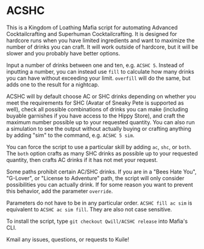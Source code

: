 # ACSHC

This is a Kingdom of Loathing Mafia script for automating Advanced Cocktailcrafting and Superhuman Cocktailcrafting. It is designed for hardcore runs when you have limited ingredients and want to maximize the number of drinks you can craft. It will work outside of hardcore, but it will be slower and you probably have better options.

Input a number of drinks between one and ten, e.g. `ACSHC 5`. Instead of inputting a number, you can instead use `fill` to calculate how many drinks you can have without exceeding your limit. `overfill` will do the same, but adds one to the result for a nightcap.

ACSHC will by default choose AC or SHC drinks depending on whether you meet the requirements for SHC (Avatar of Sneaky Pete is supported as well), check all possible combinations of drinks you can make (including buyable garnishes if you have access to the Hippy Store), and craft the maximum number possible up to your requested quantity. You can also run a simulation to see the output without actually buying or crafting anything by adding "sim" to the command, e.g. `ACSHC 5 sim`.

You can force the script to use a particular skill by adding `ac`, `shc`, or `both`. The `both` option crafts as many SHC drinks as possible up to your requested quantity, then crafts AC drinks if it has not met your request.

Some paths prohibit certain AC/SHC drinks. If you are in a "Bees Hate You", "G-Lover", or "License to Adventure" path, the script will only consider possibilities you can actually drink. If for some reason you want to prevent this behavior, add the parameter `override`.

Parameters do not have to be in any particular order. `ACSHC fill ac sim` is equivalent to `ACSHC ac sim fill`. They are also not case sensitive.

To install the script, type `git checkout Qwill/ACSHC release` into Mafia's CLI.

Kmail any issues, questions, or requests to Kuile!